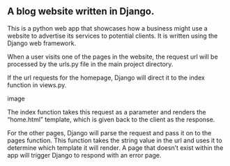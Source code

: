 ## A blog website written in Django.

This is a python web app that showcases how a business might use a website to advertise its services to potential clients. It is written using the Django web framework.<br>

When a user visits one of the pages in the website, the request url will be processed by the urls.py file in the main project directory. <br>

If the url requests for the homepage, Django will direct it to the index function in views.py. 

image



The index function takes this request as a parameter and renders the “home.html” template, which is given back to the client as the response.<br>


For the other pages, Django will parse the request and pass it on to the pages function. This function takes the string value in the url and uses it to determine which template it will render. A page that doesn’t exist within the app will trigger Django to respond with an error page.
